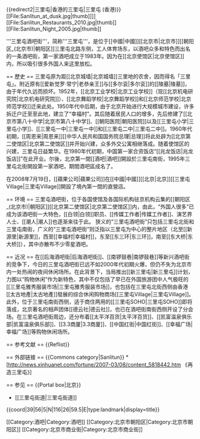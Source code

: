 {{redirect2|三里屯|香港的三里屯|三里屯 (香港)}}
[[File:Sanlitun_at_dusk.jpg|thumb]]]]
[[File:Sanlitun_Restaurants_2010.jpg|thumb]]
[[File:Sanlitun_Night_2005.jpg|thumb]]

'''三里屯酒吧街'''，简称'''三里屯'''，是位于[[中國|中國]][[北京市|北京市]][[朝阳区_(北京市)|朝阳区]]三里屯北路东侧，工人体育场东，以酒吧众多和特色而出名的一条酒吧街，第一家酒吧成立于1983年。因为在[[北京使馆区|北京使馆区]]内，所以吸引很多外国人来这里放松。

== 歷史 ==
三里屯原为距[[北京城墙|北京城墙]]三里地的农舍，因而得名「三里屯」。附近原有[[爱新觉罗·常宁|老恭亲王]]与[[多尔衮|多尔衮]]的[[陵墓|陵墓]]，由于年代久远而损坏。1952年，[[北京工业学校|北京工业学校]]（现[[北京机电研究院|北京机电研究院]]）、[[北京舞蹈学校|北京舞蹈学校]]和[[北京师范学校|北京师范学校]]迁来此处。1950年代中后期，由于北京开始进行大规模城市建设，许多拆迁户迁至至此地，建立了“幸福村”。其后随着居民人口的增多，先后修建了[[北京市第八十中学|北京市第八十中学]]、[[朝阳医院|朝阳医院]]以及[[三里屯小学|三里屯小学]]、[[三里屯一中|三里屯一中]]和[[三里屯二中|三里屯二中]]。1960年代初期，[[周恩来|周恩来]][[中华人民共和国国务院总理|总理]]将此处辟为[[北京第二使馆区|北京第二使馆区]]并开始兴建，众多外交公寓相继落成。随着使馆区的兴建，三里屯日益繁华。在1980年代初期，中国第一家合资饭店“[[兆龙饭店|兆龙饭店]]”在此开业。尔後，北京第一間[[酒吧|酒吧]]開設於三里屯南街，1995年三里屯北街開設第一家酒吧，期間酒吧區成名了。

在2008年7月19日，[[蘋果公司|蘋果公司]]在[[中國|中國]][[北京|北京]][[三里屯Village|三里屯Village]]開設了境內第一間的直營店。

== 环境 ==
三里屯酒吧街，位于各国使馆及各国际机构驻京机构云集的[[朝阳区_(北京市)|朝阳区]][[北京第二使馆区|北京第二使馆区]]内，由此，“外国人很多”已成为该酒吧街一大特色，[[白领|白领]]职员、[[传媒工作者|传媒工作者]]、演艺界人士、[[潮人|潮人]]也逐渐来往于此。
狭义的“三里屯酒吧街”只包括三里屯北街和三里屯南街，广义的“三里屯酒吧街”则泛指以三里屯为中心的整片地区（北至[[新源里|新源里]]，西至[[幸福村|幸福村]]，东至[[东三环|东三环]]，南至[[东大桥|东大桥]]），其中亦散布不少零星酒吧。

== 近况 ==
在[[后海酒吧街|后海酒吧街]]、[[南锣鼓巷|南锣鼓巷]]等新兴酒吧街的竞争下，今日的三里屯酒吧街已远不如2000年代初期火爆，但仍不失为北京市内一处热闹的夜间休闲场所。在此背景下，当局推出[[新三里屯|新三里屯]]计划，力图以“购物休闲”作为新特色，其中不仅包括了早已在外国旅游团中人气极旺的[[三里屯雅秀服装市场|三里屯雅秀服装市场]]，也包括在三里屯北街西侧由香港[[太古地產|太古地產]]發展的综合休闲购物商场[[三里屯Village|三里屯Village]]。此外，位于三里屯南街西侧，适于商住两用的[[三里屯SOHO|三里屯SOHO]]即将落成，北京著名的相声团体[[德云社|德云社]]，也已在酒吧街南街西侧开设了分会场。在三里屯酒吧街周边，还分布着[[太平洋百货|太平洋百货]]、[[凯富温泉俱乐部|凯富温泉俱乐部]]、[[3.3商厦|3.3商厦]]、[[中国红街|中国红街]]、[[幸福广场|幸福广场]]等购物休闲场所。

== 参考文献 ==
{{Reflist}}

== 外部链接 ==
{{Commons category|Sanlitun}}
*[http://news.xinhuanet.com/fortune/2007-03/08/content_5818442.htm 《再造三里屯》]

== 参见 ==
{{Portal box|北京}}
* [[三里屯街道|三里屯街道]]

{{coord|39|56|5|N|116|26|59.5|E|type:landmark|display=title}}

[[Category:酒吧|Category:酒吧]]
[[Category:北京市朝阳区|Category:北京市朝阳区]]
[[Category:北京市商业街|Category:北京市商业街]]